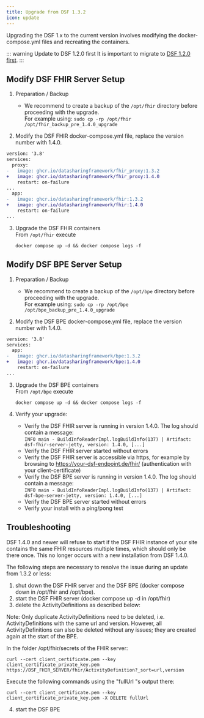 ```yaml
---
title: Upgrade from DSF 1.3.2
icon: update
---
```


Upgrading the DSF 1.x to the current version involves modifying the docker-compose.yml files and recreating the containers.


::: warning Update to DSF 1.2.0 first
It is important to migrate to [DSF 1.2.0 first](/v1.2.0/maintain/upgrade-from-1).
:::


## Modify DSF FHIR Server Setup
1. Preparation / Backup
    * We recommend to create a backup of the `/opt/fhir` directory before proceeding with the upgrade.  
    For example using: `sudo cp -rp /opt/fhir /opt/fhir_backup_pre_1.4.0_upgrade`

2. Modify the DSF FHIR docker-compose.yml file, replace the version number with 1.4.0.
```diff
version: '3.8'
services:
  proxy:
-   image: ghcr.io/datasharingframework/fhir_proxy:1.3.2
+   image: ghcr.io/datasharingframework/fhir_proxy:1.4.0
    restart: on-failure
...
  app:
-   image: ghcr.io/datasharingframework/fhir:1.3.2
+   image: ghcr.io/datasharingframework/fhir:1.4.0
    restart: on-failure
...
```

3. Upgrade the DSF FHIR containers  
    From `/opt/fhir` execute  
    ```
    docker compose up -d && docker compose logs -f
    ```

## Modify DSF BPE Server Setup
1. Preparation / Backup
    * We recommend to create a backup of the `/opt/bpe` directory before proceeding with the upgrade.  
    For example using: `sudo cp -rp /opt/bpe /opt/bpe_backup_pre_1.4.0_upgrade`

2. Modify the DSF BPE docker-compose.yml file, replace the version number with 1.4.0.
```diff
version: '3.8'
services:
  app:
-   image: ghcr.io/datasharingframework/bpe:1.3.2
+   image: ghcr.io/datasharingframework/bpe:1.4.0
    restart: on-failure
...
```

3. Upgrade the DSF BPE containers  
    From `/opt/bpe` execute  
    ```
    docker compose up -d && docker compose logs -f
    ```

4. Verify your upgrade:
    * Verify the DSF FHIR server is running in version 1.4.0. The log should contain a message:  
        `INFO main - BuildInfoReaderImpl.logBuildInfo(137) | Artifact: dsf-fhir-server-jetty, version: 1.4.0, [...]`
    * Verify the DSF FHIR server started without errors
    * Verify the DSF FHIR server is accessible via https, for example by browsing to https://your-dsf-endpoint.de/fhir/ (authentication with your client-certificate)
    * Verify the DSF BPE server is running in version 1.4.0. The log should contain a message:  
        `INFO main - BuildInfoReaderImpl.logBuildInfo(137) | Artifact: dsf-bpe-server-jetty, version: 1.4.0, [...]`
    * Verify the DSF BPE server started without errors
    * Verify your install with a ping/pong test  


## Troubleshooting

DSF 1.4.0 and newer will refuse to start if the DSF FHIR instance of your site contains the same FHIR resources multiple times, which should only be there once. This no longer occurs with a new installation from DSF 1.4.0.

The following steps are necessary to resolve the issue during an update from 1.3.2 or less:

1. shut down the DSF FHIR server and the DSF BPE (docker compose down in /opt/fhir and /opt/bpe).
2. start the DSF FHIR server (docker compose up -d in /opt/fhir)
3. delete the ActivityDefinitions as described below:

Note: Only duplicate ActivityDefinitions need to be deleted, i.e. ActivityDefinitions with the same url and version. However, all ActivityDefinitions can also be deleted without any issues; they are created again at the start of the BPE.

In the folder /opt/fhir/secrets of the FHIR server:
```
curl --cert client_certificate.pem --key client_certificate_private_key.pem https://DSF_FHIR_SERVER/fhir/ActivityDefinition?_sort=url,version
```
Execute the following commands using the "fullUrl "s output there:

```
curl --cert client_certificate.pem --key client_certificate_private_key.pem -X DELETE fullUrl
```


4. start the DSF BPE